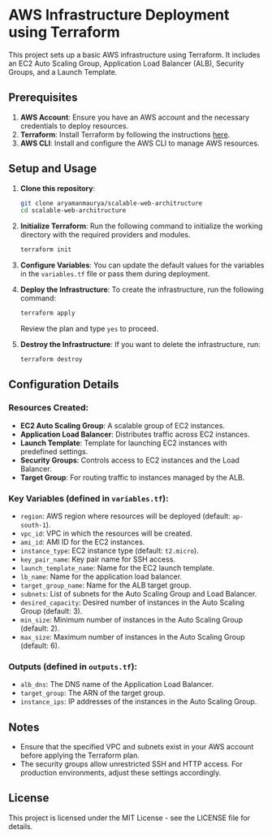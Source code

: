 
# AWS Infrastructure Deployment using Terraform

This project sets up a basic AWS infrastructure using Terraform. It includes an EC2 Auto Scaling Group, Application Load Balancer (ALB), Security Groups, and a Launch Template.

## Prerequisites

1. **AWS Account**: Ensure you have an AWS account and the necessary credentials to deploy resources.
2. **Terraform**: Install Terraform by following the instructions [here](https://learn.hashicorp.com/tutorials/terraform/install-cli).
3. **AWS CLI**: Install and configure the AWS CLI to manage AWS resources.

## Setup and Usage

1. **Clone this repository**:
   ```bash
   git clone aryamanmaurya/scalable-web-architructure
   cd scalable-web-architructure
   ```

2. **Initialize Terraform**:
   Run the following command to initialize the working directory with the required providers and modules.
   ```bash
   terraform init
   ```

3. **Configure Variables**:
   You can update the default values for the variables in the `variables.tf` file or pass them during deployment.

4. **Deploy the Infrastructure**:
   To create the infrastructure, run the following command:
   ```bash
   terraform apply
   ```
   Review the plan and type `yes` to proceed.

5. **Destroy the Infrastructure**:
   If you want to delete the infrastructure, run:
   ```bash
   terraform destroy
   ```

## Configuration Details

### Resources Created:
- **EC2 Auto Scaling Group**: A scalable group of EC2 instances.
- **Application Load Balancer**: Distributes traffic across EC2 instances.
- **Launch Template**: Template for launching EC2 instances with predefined settings.
- **Security Groups**: Controls access to EC2 instances and the Load Balancer.
- **Target Group**: For routing traffic to instances managed by the ALB.

### Key Variables (defined in `variables.tf`):
- `region`: AWS region where resources will be deployed (default: `ap-south-1`).
- `vpc_id`: VPC in which the resources will be created.
- `ami_id`: AMI ID for the EC2 instances.
- `instance_type`: EC2 instance type (default: `t2.micro`).
- `key_pair_name`: Key pair name for SSH access.
- `launch_template_name`: Name for the EC2 launch template.
- `lb_name`: Name for the application load balancer.
- `target_group_name`: Name for the ALB target group.
- `subnets`: List of subnets for the Auto Scaling Group and Load Balancer.
- `desired_capacity`: Desired number of instances in the Auto Scaling Group (default: 3).
- `min_size`: Minimum number of instances in the Auto Scaling Group (default: 2).
- `max_size`: Maximum number of instances in the Auto Scaling Group (default: 6).

### Outputs (defined in `outputs.tf`):
- `alb_dns`: The DNS name of the Application Load Balancer.
- `target_group`: The ARN of the target group.
- `instance_ips`: IP addresses of the instances in the Auto Scaling Group.

## Notes
- Ensure that the specified VPC and subnets exist in your AWS account before applying the Terraform plan.
- The security groups allow unrestricted SSH and HTTP access. For production environments, adjust these settings accordingly.

## License
This project is licensed under the MIT License - see the LICENSE file for details.
